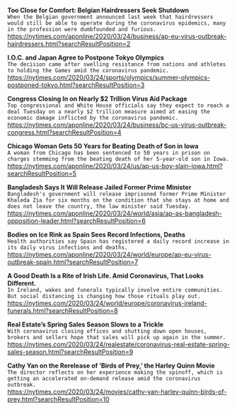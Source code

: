 **Too Close for Comfort: Belgian Hairdressers Seek Shutdown**\
`When the Belgian government announced last week that hairdressers would still be able to operate during the coronavirus epidemics, many in the profession were dumbfounded and furious. `\
https://nytimes.com/aponline/2020/03/24/business/ap-eu-virus-outbreak-hairdressers.html?searchResultPosition=2

**I.O.C. and Japan Agree to Postpone Tokyo Olympics**\
`The decision came after swelling resistance from nations and athletes to holding the Games amid the coronavirus pandemic.`\
https://nytimes.com/2020/03/24/sports/olympics/summer-olympics-postponed-tokyo.html?searchResultPosition=3

**Congress Closing In on Nearly $2 Trillion Virus Aid Package**\
`Top congressional and White House officials say they expect to reach a deal Tuesday on a nearly $2 trillion measure aimed at easing the economic damage inflicted by the coronavirus pandemic.`\
https://nytimes.com/aponline/2020/03/24/business/bc-us-virus-outbreak-congress.html?searchResultPosition=4

**Chicago Woman Gets 50 Years for Beating Death of Son in Iowa**\
`A woman from Chicago has been sentenced to 50 years in prison on charges stemming from the beating death of her 5-year-old son in Iowa.`\
https://nytimes.com/aponline/2020/03/24/us/ap-us-boy-slain-iowa.html?searchResultPosition=5

**Bangladesh Says It Will Release Jailed Former Prime Minister**\
`Bangladesh's government will release imprisoned former Prime Minister Khaleda Zia for six months on the condition that she stays at home and does not leave the country, the law minister said Tuesday. `\
https://nytimes.com/aponline/2020/03/24/world/asia/ap-as-bangladesh-opposition-leader.html?searchResultPosition=6

**Bodies on Ice Rink as Spain Sees Record Infections, Deaths**\
`Health authorities say Spain has registered a daily record increase in its daily virus infections and deaths. `\
https://nytimes.com/aponline/2020/03/24/world/europe/ap-eu-virus-outbreak-spain.html?searchResultPosition=7

**A Good Death Is a Rite of Irish Life. Amid Coronavirus, That Looks Different.**\
`In Ireland, wakes and funerals typically involve entire communities. But social distancing is changing how those rituals play out.`\
https://nytimes.com/2020/03/24/world/europe/coronavirus-ireland-funerals.html?searchResultPosition=8

**Real Estate’s Spring Sales Season Slows to a Trickle**\
`With coronavirus closing offices and shutting down open houses, brokers and sellers hope that sales will pick up again in the summer.`\
https://nytimes.com/2020/03/24/realestate/coronavirus-real-estate-spring-sales-season.html?searchResultPosition=9

**Cathy Yan on the Rerelease of ‘Birds of Prey,’ the Harley Quinn Movie**\
`The director reflects on her experience making the spinoff, which is getting an accelerated on-demand release amid the coronavirus outbreak.`\
https://nytimes.com/2020/03/24/movies/cathy-yan-harley-quinn-birds-of-prey.html?searchResultPosition=10

